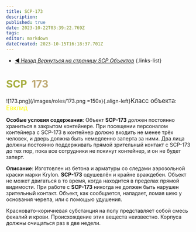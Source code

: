 ```yaml
---
title: SCP-173
description: 
published: true
date: 2023-10-22T03:39:22.769Z
tags: 
editor: markdown
dateCreated: 2023-10-15T16:18:37.701Z
---
```


- [:arrow_backward: Назад *Вернуться на страницу SCP Объектов*](/ru/game/scps)
{.links-list}

# <font color="#a6ad3e">SCP</font><font color="white">-</font><font color="#bea872">173</font>
![173.png](/images/roles/173.png =150x){.align-left}<big>Класс объекта</big>: <font color="#fefe00"><big>Евклид</big></font>

**Особые условия содержания**:
Объект **SCP-173** должен постоянно храниться в закрытом контейнере. При посещении персоналом контейнера с SCP-173 в контейнер должно входить не менее трёх человек, и дверь должна быть немедленно заперта за ними. Два лица должны постоянно поддерживать прямой зрительный контакт с SCP-173 до тех пор, пока все сотрудники не покинут контейнер, и он не будет заперт.

**Описание**:
Изготовлен из бетона и арматуры со следами аэрозольной краски марки Krylon. **SCP-173** одушевлён и крайне враждебен. Объект не может двигаться в то время, когда находится в пределах прямой видимости. При работе с **SCP-173** никогда не должен быть нарушен зрительный контакт. Объект, как сообщается, нападает, ломая шею у основания черепа, или с помощью удушения.

Красновато-коричневая субстанция на полу представляет собой смесь фекалий и крови. Происхождение этих веществ неизвестно. Корпуса должны очищаться раз в две недели.
 
